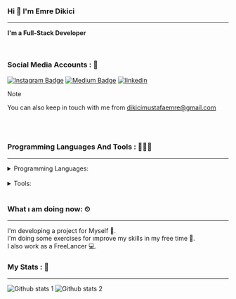 ### Hi 👋 I'm Emre Dikici 
<hr>
<p style="color💛; align="center"> <b> I'm a Full-Stack Developer </b>  </p>

<br>

### Social Media Accounts : 💬
[![Instagram Badge](https://img.shields.io/badge/-Instagram-C13584?style=flat-quare&labelColor=C13584&logo=instagram&logoColor=white&link=link)](https://instagram.com/dkcemrex?igshid=OGQ5ZDc2ODk2ZA%3D%3D&utm_source=qr) 
[![Medium Badge](https://img.shields.io/badge/-Medium-757575?style=flat-quare&labelColor=757575&logo=Medium&logoColor=white&link=link)](https://medium.com/@dikicimustafaemre) 
[![linkedin](https://img.shields.io/badge/Linkedin-000000?style=for-the-badge&logo=Linkedin&logoColor=white)]( www.linkedin.com/in/mustafa-emre-dikici)



>[!NOTE]
>You can also keep in touch with me from dikicimustafaemre@gmail.com

<!--
**dikiciemre/dikiciemre** is a ✨ _special_ ✨ repository because its `README.md` (this file) appears on your GitHub profile.
- 🔭 I’m currently working on ...
- 🌱 I’m currently learning ...
- 👯 I’m looking to collaborate on ...
- 🤔 I’m looking for help with ...
- 💬 Ask me about ...
- 📫 How to reach me: ...
- 😄 Pronouns: ...
- ⚡ Fun fact: ...
-->

<br>
<br>


### Programming Languages And Tools : 👨🏼‍💻
<hr>
<details>

<summary>Programming Languages: </summary>
c
c++
</details>

<br>

<details>
<summary>Tools: </summary>
c
c++
</details>

<br>

### What ı am  doing now: ⏲
<hr>
I'm developing a project for Myself 🚀. <br>
I'm doing some exercises for ımprove my skills in my free time 📃. <br>
I also work as a FreeLancer 💻.

<br>

### My Stats : 🤔
<hr>

![Github stats 1](https://github-readme-stats.vercel.app/api?username=dikiciemre&show_icons=true&theme=gradient) 
![Github stats 2](https://github-readme-stats.vercel.app/api?username=dikiciemre&show_icons=true&theme=radical)



